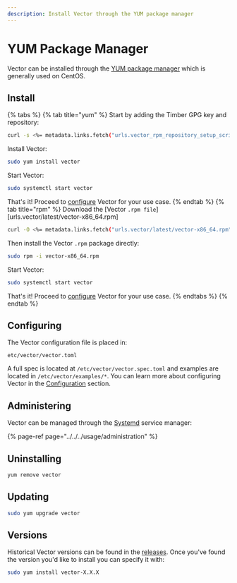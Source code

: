 ```yaml
---
description: Install Vector through the YUM package manager
---
```


# YUM Package Manager

Vector can be installed through the [YUM package manager][urls.yum] which is
generally used on CentOS.

## Install

{% tabs %}
{% tab title="yum" %}
Start by adding the Timber GPG key and repository:

```bash
curl -s <%= metadata.links.fetch("urls.vector_rpm_repository_setup_script") %> | sudo bash
```

Install Vector:

```bash
sudo yum install vector
```

Start Vector:

```bash
sudo systemctl start vector
```

That's it! Proceed to [configure](#configuring) Vector for your use case.
{% endtab %}
{% tab title="rpm" %}
Download the [Vector `.rpm file`][urls.vector/latest/vector-x86_64.rpm]

```bash
curl -O <%= metadata.links.fetch("urls.vector/latest/vector-x86_64.rpm") %>
```

Then install the Vector `.rpm` package directly:

```bash
sudo rpm -i vector-x86_64.rpm
```

Start Vector:

```bash
sudo systemctl start vector
```

That's it! Proceed to [configure](#configuring) Vector for your use case.
{% endtabs %}
{% endtab %}

## Configuring

The Vector configuration file is placed in:

```
etc/vector/vector.toml
```

A full spec is located at `/etc/vector/vector.spec.toml` and examples are
located in `/etc/vector/examples/*`. You can learn more about configuring
Vector in the [Configuration][docs.configuration] section.

## Administering

Vector can be managed through the [Systemd][urls.systemd] service manager:

{% page-ref page="../../../usage/administration" %}

## Uninstalling

```bash
yum remove vector
```

## Updating

```bash
sudo yum upgrade vector
```

## Versions

Historical Vector versions can be found in the [releases][urls.vector_releases].
Once you've found the version you'd like to install you can specify it with:

```bash
sudo yum install vector-X.X.X
```


[docs.configuration]: ../../../usage/configuration
[urls.systemd]: https://www.freedesktop.org/wiki/Software/systemd/
[urls.vector_releases]: https://github.com/timberio/vector/releases
[urls.yum]: http://yum.baseurl.org/
